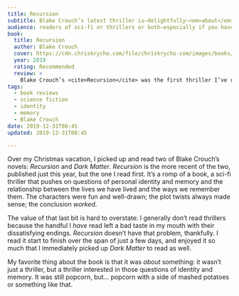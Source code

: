 ```yaml
---
title: Recursion
subtitle: Blake Crouch’s latest thriller is—delightfully—<em>about</em> something.
audience: readers of sci-fi or thrillers or both—especially if you have an interest in identity, memory, and the ways they intersect.
book:
  title: Recursion
  author: Blake Crouch
  cover: https://cdn.chriskrycho.com/file/chriskrycho-com/images/books/recursion.jpg
  year: 2019
  rating: Recommended
  review: >
    Blake Crouch’s <cite>Recursion</cite> was the first thriller I’ve read in a long time—and it didn’t let me down. Its interest in identity and memory made it more than just a thriller, and I’m glad I read it.
tags:
  - book reviews
  - science fiction
  - identity
  - memory
  - Blake Crouch
date: 2019-12-31T08:45
updated: 2019-12-31T08:45

---
```


Over my Christmas vacation, I picked up and read two of Blake Crouch’s novels: <cite>Recursion</cite> and <cite>Dark Matter</cite>. <cite>Recursion</cite> is the more recent of the two, published just this year, but the one I read first. It’s a romp of a book, a sci-fi thriller that pushes on questions of personal identity and memory and the relationship between the lives we have lived and the ways we remember them. The characters were fun and well-drawn; the plot twists always made sense; the conclusion *worked*.

The value of that last bit is hard to overstate: I generally don’t read thrillers because the handful I *have* read left a bad taste in my mouth with their dissatisfying endings. <cite>Recursion</cite> doesn’t have that problem, thankfully. I read it start to finish over the span of just a few days, and enjoyed it so much that I immediately picked up <cite>Dark Matter</cite> to read as well.

My favorite thing about the book is that it was *about* something: it wasn’t just a thriller, but a thriller interested in those questions of identity and memory. It was still popcorn, but… popcorn with a side of mashed potatoes or something like that.
